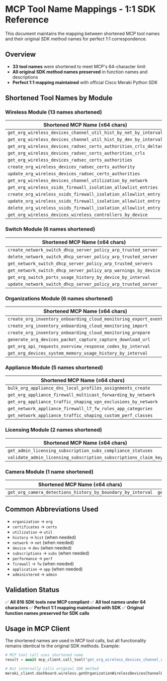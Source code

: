 # MCP Tool Name Mappings - 1:1 SDK Reference

This document maintains the mapping between shortened MCP tool names and their original SDK method names for perfect 1:1 correspondence.

## Overview
- **33 tool names** were shortened to meet MCP's 64-character limit
- **All original SDK method names preserved** in function names and descriptions
- **Perfect 1:1 mapping maintained** with official Cisco Meraki Python SDK

## Shortened Tool Names by Module

### Wireless Module (13 names shortened)
| Shortened MCP Name (≤64 chars) | Original SDK Method | Function Name |
|---|---|---|
| `get_org_wireless_devices_channel_util_hist_by_net_by_interval` | `getOrganizationWirelessDevicesChannelUtilizationHistoryByNetworkByInterval` | `get_organization_wireless_devices_channel_utilization_history_by_network_by_interval` |
| `get_org_wireless_devices_channel_util_hist_by_dev_by_interval` | `getOrganizationWirelessDevicesChannelUtilizationHistoryByDeviceByInterval` | `get_organization_wireless_devices_channel_utilization_history_by_device_by_interval` |
| `get_org_wireless_devices_radsec_certs_authorities_crls_deltas` | `getOrganizationWirelessDevicesRadsecCertificatesAuthoritiesCrlsDeltas` | `get_organization_wireless_devices_radsec_certificates_authorities_crls_deltas` |
| `get_org_wireless_devices_radsec_certs_authorities_crls` | `getOrganizationWirelessDevicesRadsecCertificatesAuthoritiesCrls` | `get_organization_wireless_devices_radsec_certificates_authorities_crls` |
| `get_org_wireless_devices_radsec_certs_authorities` | `getOrganizationWirelessDevicesRadsecCertificatesAuthorities` | `get_organization_wireless_devices_radsec_certificates_authorities` |
| `create_org_wireless_devices_radsec_certs_authority` | `createOrganizationWirelessDevicesRadsecCertificatesAuthority` | `create_organization_wireless_devices_radsec_certificates_authority` |
| `update_org_wireless_devices_radsec_certs_authorities` | `updateOrganizationWirelessDevicesRadsecCertificatesAuthorities` | `update_organization_wireless_devices_radsec_certificates_authorities` |
| `get_org_wireless_devices_channel_utilization_by_network` | `getOrganizationWirelessDevicesChannelUtilizationByNetwork` | `get_organization_wireless_devices_channel_utilization_by_network` |
| `get_org_wireless_ssids_firewall_isolation_allowlist_entries` | `getOrganizationWirelessSsidsFirewallIsolationAllowlistEntries` | `get_organization_wireless_ssids_firewall_isolation_allowlist_entries` |
| `create_org_wireless_ssids_firewall_isolation_allowlist_entry` | `createOrganizationWirelessSsidsFirewallIsolationAllowlistEntry` | `create_organization_wireless_ssids_firewall_isolation_allowlist_entry` |
| `update_org_wireless_ssids_firewall_isolation_allowlist_entry` | `updateOrganizationWirelessSsidsFirewallIsolationAllowlistEntry` | `update_organization_wireless_ssids_firewall_isolation_allowlist_entry` |
| `delete_org_wireless_ssids_firewall_isolation_allowlist_entry` | `deleteOrganizationWirelessSsidsFirewallIsolationAllowlistEntry` | `delete_organization_wireless_ssids_firewall_isolation_allowlist_entry` |
| `get_org_wireless_devices_wireless_controllers_by_device` | `getOrganizationWirelessDevicesWirelessControllersByDevice` | `get_organization_wireless_devices_wireless_controllers_by_device` |

### Switch Module (6 names shortened)
| Shortened MCP Name (≤64 chars) | Original SDK Method | Function Name |
|---|---|---|
| `create_network_switch_dhcp_server_policy_arp_trusted_server` | `createNetworkSwitchDhcpServerPolicyArpInspectionTrustedServer` | `create_network_switch_dhcp_server_policy_arp_inspection_trusted_server` |
| `delete_network_switch_dhcp_server_policy_arp_trusted_server` | `deleteNetworkSwitchDhcpServerPolicyArpInspectionTrustedServer` | `delete_network_switch_dhcp_server_policy_arp_inspection_trusted_server` |
| `get_network_switch_dhcp_server_policy_arp_trusted_servers` | `getNetworkSwitchDhcpServerPolicyArpInspectionTrustedServers` | `get_network_switch_dhcp_server_policy_arp_inspection_trusted_servers` |
| `get_network_switch_dhcp_server_policy_arp_warnings_by_device` | `getNetworkSwitchDhcpServerPolicyArpInspectionWarningsByDevice` | `get_network_switch_dhcp_server_policy_arp_inspection_warnings_by_device` |
| `get_org_switch_ports_usage_history_by_device_by_interval` | `getOrganizationSwitchPortsUsageHistoryByDeviceByInterval` | `get_organization_switch_ports_usage_history_by_device_by_interval` |
| `update_network_switch_dhcp_server_policy_arp_trusted_server` | `updateNetworkSwitchDhcpServerPolicyArpInspectionTrustedServer` | `update_network_switch_dhcp_server_policy_arp_inspection_trusted_server` |

### Organizations Module (6 names shortened)
| Shortened MCP Name (≤64 chars) | Original SDK Method | Function Name |
|---|---|---|
| `create_org_inventory_onboarding_cloud_monitoring_export_event` | `createOrganizationInventoryOnboardingCloudMonitoringExportEvent` | `create_organization_inventory_onboarding_cloud_monitoring_export_event` |
| `create_org_inventory_onboarding_cloud_monitoring_import` | `createOrganizationInventoryOnboardingCloudMonitoringImport` | `create_organization_inventory_onboarding_cloud_monitoring_import` |
| `create_org_inventory_onboarding_cloud_monitoring_prepare` | `createOrganizationInventoryOnboardingCloudMonitoringPrepare` | `create_organization_inventory_onboarding_cloud_monitoring_prepare` |
| `generate_org_devices_packet_capture_capture_download_url` | `generateOrganizationDevicesPacketCaptureCaptureDownloadUrl` | `generate_organization_devices_packet_capture_capture_download_url` |
| `get_org_api_requests_overview_response_codes_by_interval` | `getOrganizationApiRequestsOverviewResponseCodesByInterval` | `get_organization_api_requests_overview_response_codes_by_interval` |
| `get_org_devices_system_memory_usage_history_by_interval` | `getOrganizationDevicesSystemMemoryUsageHistoryByInterval` | `get_organization_devices_system_memory_usage_history_by_interval` |

### Appliance Module (5 names shortened)
| Shortened MCP Name (≤64 chars) | Original SDK Method | Function Name |
|---|---|---|
| `bulk_org_appliance_dns_local_profiles_assignments_create` | `bulkOrganizationApplianceDnsLocalProfilesAssignmentsCreate` | `bulk_organization_appliance_dns_local_profiles_assignments_create` |
| `get_org_appliance_firewall_multicast_forwarding_by_network` | `getOrganizationApplianceFirewallMulticastForwardingByNetwork` | `get_organization_appliance_firewall_multicast_forwarding_by_network` |
| `get_org_appliance_traffic_shaping_vpn_exclusions_by_network` | `getOrganizationApplianceTrafficShapingVpnExclusionsByNetwork` | `get_organization_appliance_traffic_shaping_vpn_exclusions_by_network` |
| `get_network_appliance_firewall_l7_fw_rules_app_categories` | `getNetworkApplianceFirewallL7FirewallRulesApplicationCategories` | `get_network_appliance_firewall_l7_firewall_rules_application_categories` |
| `get_network_appliance_traffic_shaping_custom_perf_classes` | `getNetworkApplianceTrafficShapingCustomPerformanceClasses` | `get_network_appliance_traffic_shaping_custom_performance_classes` |

### Licensing Module (2 names shortened)
| Shortened MCP Name (≤64 chars) | Original SDK Method | Function Name |
|---|---|---|
| `get_admin_licensing_subscription_subs_compliance_statuses` | `getAdministeredLicensingSubscriptionSubscriptionsComplianceStatuses` | `get_administered_licensing_subscription_subscriptions_compliance_statuses` |
| `validate_admin_licensing_subscription_subscriptions_claim_key` | `validateAdministeredLicensingSubscriptionSubscriptionsClaimKey` | `validate_administered_licensing_subscription_subscriptions_claim_key` |

### Camera Module (1 name shortened)
| Shortened MCP Name (≤64 chars) | Original SDK Method | Function Name |
|---|---|---|
| `get_org_camera_detections_history_by_boundary_by_interval` | `getOrganizationCameraDetectionsHistoryByBoundaryByInterval` | `get_organization_camera_detections_history_by_boundary_by_interval` |

## Common Abbreviations Used
- `organization` → `org`
- `certificates` → `certs` 
- `utilization` → `util`
- `history` → `hist` (when needed)
- `network` → `net` (when needed)
- `device` → `dev` (when needed)
- `subscriptions` → `subs` (when needed)
- `performance` → `perf`
- `firewall` → `fw` (when needed)
- `application` → `app` (when needed)
- `administered` → `admin`

## Validation Status
✅ **All 816 SDK tools now MCP compliant**
✅ **All tool names under 64 characters**
✅ **Perfect 1:1 mapping maintained with SDK**
✅ **Original function names preserved for SDK calls**

## Usage in MCP Client
The shortened names are used in MCP tool calls, but all functionality remains identical to the original SDK methods. Example:

```python
# MCP tool call uses shortened name
result = await mcp_client.call_tool("get_org_wireless_devices_channel_util_hist_by_net_by_interval", {...})

# But internally calls original SDK method
meraki_client.dashboard.wireless.getOrganizationWirelessDevicesChannelUtilizationHistoryByNetworkByInterval(...)
```